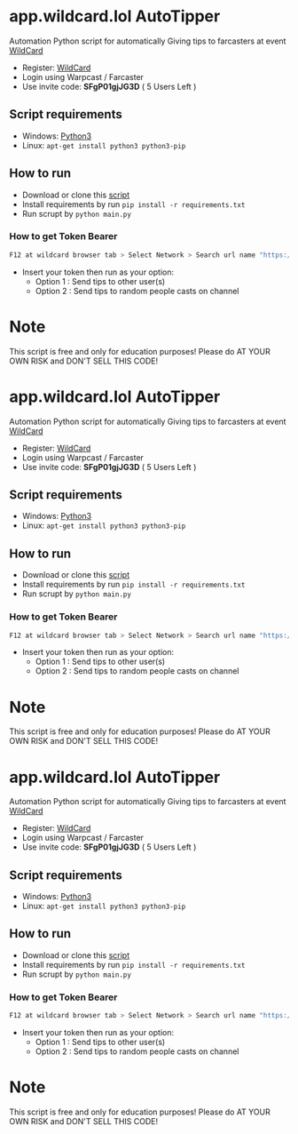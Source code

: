 # app.wildcard.lol AutoTipper
Automation Python script for automatically Giving tips to farcasters at event [WildCard](https://app.wildcard.lol)
- Register: [WildCard](https://app.wildcard.lol)
- Login using Warpcast / Farcaster
- Use invite code: <b>SFgP01gjJG3D</b> ( 5 Users Left )
## Script requirements
- Windows: [Python3](https://www.python.org/ftp/python/3.12.4/python-3.12.4-amd64.exe)
- Linux: `apt-get install python3 python3-pip`
## How to run
- Download or clone this [script](https://github.com/im-hanzou/wildcard-autotip)
- Install requirements by run `pip install -r requirements.txt`
- Run scrupt by `python main.py`
### How to get Token Bearer
```bash
F12 at wildcard browser tab > Select Network > Search url name "https://auth.privy.io/api/v1/sessions" > Find Request Headers > Authorization Bearer eyJXXX > Copy ony "eyXXX" value
```
- Insert your token then run as your option: 
  * Option 1 : Send tips to other user(s)
  * Option 2 : Send tips to random people casts on channel
# Note
This script is free and only for education purposes! Please do AT YOUR OWN RISK and DON'T SELL THIS CODE!
# app.wildcard.lol AutoTipper
Automation Python script for automatically Giving tips to farcasters at event [WildCard](https://app.wildcard.lol)
- Register: [WildCard](https://app.wildcard.lol)
- Login using Warpcast / Farcaster
- Use invite code: <b>SFgP01gjJG3D</b> ( 5 Users Left )
## Script requirements
- Windows: [Python3](https://www.python.org/ftp/python/3.12.4/python-3.12.4-amd64.exe)
- Linux: `apt-get install python3 python3-pip`
## How to run
- Download or clone this [script](https://github.com/im-hanzou/wildcard-autotip)
- Install requirements by run `pip install -r requirements.txt`
- Run scrupt by `python main.py`
### How to get Token Bearer
```bash
F12 at wildcard browser tab > Select Network > Search url name "https://auth.privy.io/api/v1/sessions" > Find Request Headers > Authorization Bearer eyJXXX > Copy ony "eyXXX" value
```
- Insert your token then run as your option: 
  * Option 1 : Send tips to other user(s)
  * Option 2 : Send tips to random people casts on channel
# Note
This script is free and only for education purposes! Please do AT YOUR OWN RISK and DON'T SELL THIS CODE!
# app.wildcard.lol AutoTipper
Automation Python script for automatically Giving tips to farcasters at event [WildCard](https://app.wildcard.lol)
- Register: [WildCard](https://app.wildcard.lol)
- Login using Warpcast / Farcaster
- Use invite code: <b>SFgP01gjJG3D</b> ( 5 Users Left )
## Script requirements
- Windows: [Python3](https://www.python.org/ftp/python/3.12.4/python-3.12.4-amd64.exe)
- Linux: `apt-get install python3 python3-pip`
## How to run
- Download or clone this [script](https://github.com/im-hanzou/wildcard-autotip)
- Install requirements by run `pip install -r requirements.txt`
- Run scrupt by `python main.py`
### How to get Token Bearer
```bash
F12 at wildcard browser tab > Select Network > Search url name "https://auth.privy.io/api/v1/sessions" > Find Request Headers > Authorization Bearer eyJXXX > Copy ony "eyXXX" value
```
- Insert your token then run as your option: 
  * Option 1 : Send tips to other user(s)
  * Option 2 : Send tips to random people casts on channel
# Note
This script is free and only for education purposes! Please do AT YOUR OWN RISK and DON'T SELL THIS CODE!
